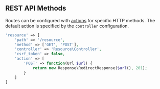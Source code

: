 ## REST API Methods
Routes can be configured with [actions](https://github.com/mvc5/mvc5/blob/master/src/Route/Match/Action.php) for specific HTTP methods. The default action is specified by the <code>controller</code> configuration.
```php
'resource' => [
    'path' => '/resource',
    'method' => ['GET', 'POST'],
    'controller' => 'Resource\Controller',
    'csrf_token' => false,
    'action' => [
        'POST' => function(Url $url) {
            return new Response\RedirectResponse($url(), 201);
        }
    ]
]
```
